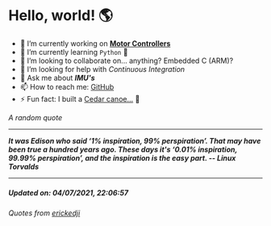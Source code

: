 # Hello, world! 🌎


- 🔧 I’m currently working on [**Motor Controllers**](https://github.com/kyleRhess/MicroMotor)
- 🌱 I’m currently learning `Python` **🐍**
- 👯 I’m looking to collaborate on... anything? Embedded C (ARM)?
- 🤔 I’m looking for help with *Continuous Integration*
- 💬 Ask me about ***IMU's***
- 📫 How to reach me: [GitHub](https://github.com/kyleRhess)
- ⚡ Fun fact: I built a [Cedar canoe...](https://kylerhess.github.io/canoe.html) 🛶

_A random quote_
___
***It was Edison who said ‘1% inspiration, 99% perspiration’. That may have
been true a hundred years ago. These days it's ‘0.01% inspiration,
99.99% perspiration’, and the inspiration is the easy part.
-- Linux Torvalds***
___
##### Updated on: 04/07/2021, 22:06:57
###### Quotes from [erickedji](https://gist.github.com/erickedji/68802)